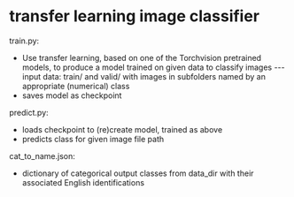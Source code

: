 # transfer learning image classifier

train.py:
- Use transfer learning, based on one of the Torchvision pretrained models, to produce a model trained on given data to classify images
--- input data: train/ and valid/ with images in subfolders named by an appropriate (numerical) class
- saves model as checkpoint

predict.py:
- loads checkpoint to (re)create model, trained as above
- predicts class for given image file path

cat_to_name.json:
- dictionary of categorical output classes from data_dir with their associated English identifications

